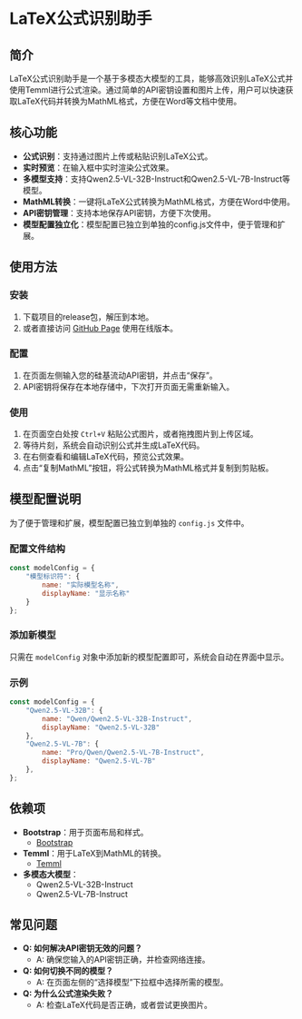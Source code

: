 # LaTeX公式识别助手

## 简介
LaTeX公式识别助手是一个基于多模态大模型的工具，能够高效识别LaTeX公式并使用Temml进行公式渲染。通过简单的API密钥设置和图片上传，用户可以快速获取LaTeX代码并转换为MathML格式，方便在Word等文档中使用。

## 核心功能
- **公式识别**：支持通过图片上传或粘贴识别LaTeX公式。
- **实时预览**：在输入框中实时渲染公式效果。
- **多模型支持**：支持Qwen2.5-VL-32B-Instruct和Qwen2.5-VL-7B-Instruct等模型。
- **MathML转换**：一键将LaTeX公式转换为MathML格式，方便在Word中使用。
- **API密钥管理**：支持本地保存API密钥，方便下次使用。
- **模型配置独立化**：模型配置已独立到单独的config.js文件中，便于管理和扩展。

## 使用方法
### 安装
1. 下载项目的release包，解压到本地。
2. 或者直接访问 [GitHub Page](https://latex.luxiaoxiao.work/) 使用在线版本。

### 配置
1. 在页面左侧输入您的硅基流动API密钥，并点击“保存”。
2. API密钥将保存在本地存储中，下次打开页面无需重新输入。

### 使用
1. 在页面空白处按 `Ctrl+V` 粘贴公式图片，或者拖拽图片到上传区域。
2. 等待片刻，系统会自动识别公式并生成LaTeX代码。
3. 在右侧查看和编辑LaTeX代码，预览公式效果。
4. 点击“复制MathML”按钮，将公式转换为MathML格式并复制到剪贴板。

## 模型配置说明

为了便于管理和扩展，模型配置已独立到单独的 `config.js` 文件中。

### 配置文件结构

```javascript
const modelConfig = {
    "模型标识符": {
        name: "实际模型名称",
        displayName: "显示名称"
    }
};
```

### 添加新模型

只需在 `modelConfig` 对象中添加新的模型配置即可，系统会自动在界面中显示。

### 示例

```javascript
const modelConfig = {
    "Qwen2.5-VL-32B": {
        name: "Qwen/Qwen2.5-VL-32B-Instruct",
        displayName: "Qwen2.5-VL-32B"
    },
    "Qwen2.5-VL-7B": {
        name: "Pro/Qwen/Qwen2.5-VL-7B-Instruct",
        displayName: "Qwen2.5-VL-7B"
    },
};
```

## 依赖项
- **Bootstrap**：用于页面布局和样式。
    - [Bootstrap](https://getbootstrap.com/)
- **Temml**：用于LaTeX到MathML的转换。
    - [Temml](https://temml.org/)
- **多模态大模型**：
    - Qwen2.5-VL-32B-Instruct
    - Qwen2.5-VL-7B-Instruct


## 常见问题
- **Q: 如何解决API密钥无效的问题？**
    - A: 确保您输入的API密钥正确，并检查网络连接。
- **Q: 如何切换不同的模型？**
    - A: 在页面左侧的“选择模型”下拉框中选择所需的模型。
- **Q: 为什么公式渲染失败？**
    - A: 检查LaTeX代码是否正确，或者尝试更换图片。

